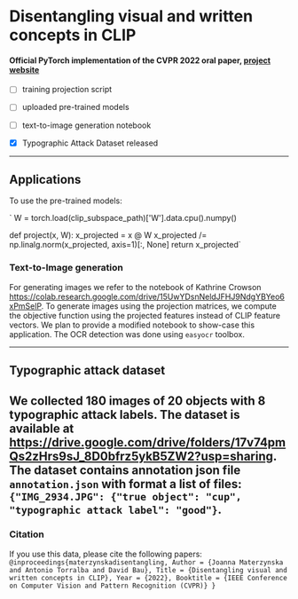 # Disentangling visual and written concepts in CLIP 
#### Official PyTorch implementation of the CVPR 2022 oral paper, [project website](https://joaanna.github.io/disentangling_spelling_in_clip/)


- [ ] training projection script
- [ ] uploaded pre-trained models
- [ ] text-to-image generation notebook
- [x] Typographic Attack Dataset released


---
## Applications
To use the pre-trained models:

`
W = torch.load(clip_subspace_path)['W'].data.cpu().numpy()

def project(x, W):
    x_projected = x @ W
    x_projected /= np.linalg.norm(x_projected, axis=1)[:, None]
    return x_projected`

### Text-to-Image generation
For generating images we refer to the notebook of Kathrine Crowson https://colab.research.google.com/drive/15UwYDsnNeldJFHJ9NdgYBYeo6xPmSelP. To generate images using the projection matrices, we compute the objective function using the projected features instead of CLIP feature vectors. 
We plan to provide a modified notebook to show-case this application.
The OCR detection was done using `easyocr` toolbox. 

----------- 

## Typographic attack dataset
We collected 180 images of 20 objects with 8 typographic attack labels. The dataset is available at https://drive.google.com/drive/folders/17v74pmQs2zHrs9sJ_8D0bfrz5ykB5ZW2?usp=sharing. 
The dataset contains annotation json file `annotation.json` with format a list of files: `{"IMG_2934.JPG": {"true object": "cup", "typographic attack label": "good"}`.
----

### Citation
If you use this data, please cite the following papers:
`@inproceedings{materzynskadisentangling,
Author = {Joanna Materzynska and Antonio Torralba and David Bau},
Title = {Disentangling visual and written concepts in CLIP},
Year = {2022},
Booktitle = {IEEE Conference on Computer Vision and Pattern Recognition (CVPR)}
}`



